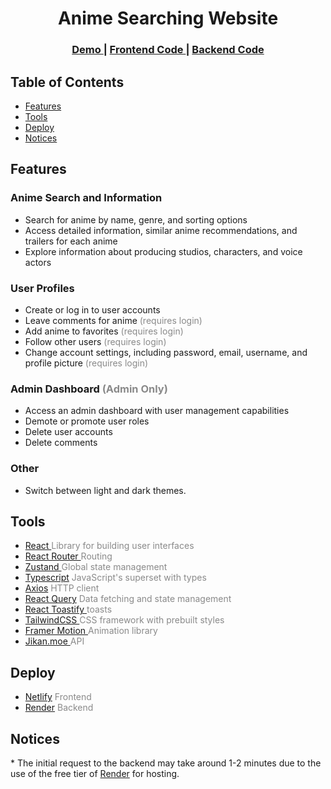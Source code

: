 <h1 align="center">Anime Searching Website</h1>

<div align="center">
  <h3>
    <a href="https://animepx.netlify.app/">
      Demo
    </a>
    <span> | </span>
    <a href="https://github.com/GiorgiVartanov/react-anime-frontend">
      Frontend Code
    </a>
    <span> | </span>
    <a href="https://github.com/GiorgiVartanov/react-anime-backend">
      Backend Code
    </a>
  </h3>
</div>

## Table of Contents

- [Features](#features)
- [Tools](#tools)
- [Deploy](#deploy)
- [Notices](#notices)

## Features

### Anime Search and Information

- Search for anime by name, genre, and sorting options
- Access detailed information, similar anime recommendations, and trailers for each anime
- Explore information about producing studios, characters, and voice actors

### User Profiles

- Create or log in to user accounts
- Leave comments for anime <span style="opacity: 0.5;"> (requires login) </span>
- Add anime to favorites<span style="opacity: 0.5;"> (requires login) </span>
- Follow other users <span style="opacity: 0.5;"> (requires login) </span>
- Change account settings, including password, email, username, and profile picture <span style="opacity: 0.5;"> (requires login) </span>

### Admin Dashboard <span style="opacity: 0.5;"> (Admin Only) </span>

- Access an admin dashboard with user management capabilities
- Demote or promote user roles
- Delete user accounts
- Delete comments

### Other

- Switch between light and dark themes.

## Tools

- <a href="https://react.dev"> React </a> <span style="opacity: 0.5;"> Library for building user interfaces </span>
- <a href="https://reactrouter.com"> React Router </a> <span style="opacity: 0.5;"> Routing </span>
- <a href="https://zustand-demo.pmnd.rs/"> Zustand </a> <span style="opacity: 0.5;"> Global state management </span>
- <a href="https://www.typescriptlang.org/">Typescript</a> <span style="opacity: 0.5;"> JavaScript's superset with types </span>
- <a href="https://axios-http.com/docs/intro">Axios</a> <span style="opacity: 0.5;"> HTTP client </span>
- <a href="https://www.typescriptlang.org/">React Query</a> <span style="opacity: 0.5;"> Data fetching and state management </span>
- <a href="https://fkhadra.github.io/react-toastify/introduction"> React Toastify </a> <span style="opacity: 0.5;"> toasts </span>
- <a href="https://tailwindcss.com"> TailwindCSS </a> <span style="opacity: 0.5;"> CSS framework with prebuilt styles </span>
- <a href="https://www.framer.com/motion/"> Framer Motion </a> <span style="opacity: 0.5;"> Animation library </span>
- <a href="https://jikan.moe/"> Jikan.moe </a> <span style="opacity: 0.5;"> API </span>

## Deploy

- <a href="https://www.netlify.com">Netlify</a> <span style="opacity: 0.5;"> Frontend </span>
- <a href="https://render.com">Render</a> <span style="opacity: 0.5;"> Backend </span>

## Notices

\* The initial request to the backend may take around 1-2 minutes due to the use of the free tier of <a href="https://render.com">Render</a> for hosting.
